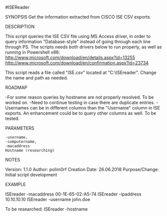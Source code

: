#ISEReader

SYNOPSIS
  Get the information extracted from CISCO ISE CSV exports.


DESCRIPTION

 This script queries the ISE CSV file using MS Access driver, in order to query information "Database-style"
 instead of going through each line through PS. The scripts needs both drivers below to run properly, as well as
 running in Powershell x86:
 http://www.microsoft.com/download/en/details.aspx?id=13255
 http://www.microsoft.com/download/en/confirmation.aspx?id=23734

 This script reads a file called "ISE.csv" located at "C:\ISEreader". Change the name and path as needed.


ROADMAP

 -For some reason queries by hostname are not properly resolved. To be worked on.
 -Need to continue testing in case there are duplicate entries.
 -Usernames can be in different columns than the "Username" column in ISE exports. An enhancement could be to query 
 other columns as well. To be tested.


PARAMETERS 

    -username,
    -computername,
    -macaddress
    Hostname (researching)   


NOTES

  Version:        1.1.0
  Author:         polim0rf
  Creation Date:  26.06.2018
  Purpose/Change: Initial script development


EXAMPLE

  ISEreader -macaddress 00-1E-65-02-A5-74
  ISEreader -ipaddress 10.10.10.10
  ISEreader -username john.doe

  To be researched:
  ISEreader -hostname <hostname>

